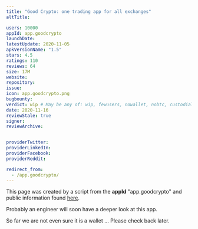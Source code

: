 ```yaml
---
title: "Good Crypto: one trading app for all exchanges"
altTitle: 

users: 10000
appId: app.goodcrypto
launchDate: 
latestUpdate: 2020-11-05
apkVersionName: "1.5"
stars: 4.5
ratings: 110
reviews: 64
size: 17M
website: 
repository: 
issue: 
icon: app.goodcrypto.png
bugbounty: 
verdict: wip # May be any of: wip, fewusers, nowallet, nobtc, custodial, nosource, nonverifiable, reproducible, bounty, defunct
date: 2020-11-16
reviewStale: true
signer: 
reviewArchive:


providerTwitter: 
providerLinkedIn: 
providerFacebook: 
providerReddit: 

redirect_from:
  - /app.goodcrypto/
---
```



This page was created by a script from the **appId** "app.goodcrypto" and public
information found
[here](https://play.google.com/store/apps/details?id=app.goodcrypto).

Probably an engineer will soon have a deeper look at this app.

So far we are not even sure it is a wallet ... Please check back later.
